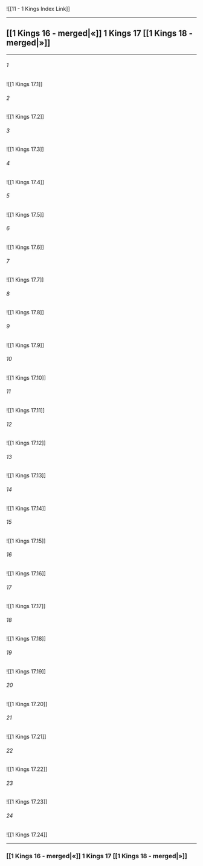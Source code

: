 ![[11 - 1 Kings Index Link]]

---
##  [[1 Kings 16 - merged|«]] 1 Kings 17 [[1 Kings 18 - merged|»]]

---

###### 1
![[1 Kings 17.1]] 

###### 2
![[1 Kings 17.2]] 

###### 3
![[1 Kings 17.3]] 

###### 4
![[1 Kings 17.4]]

###### 5 
![[1 Kings 17.5]] 

###### 6
![[1 Kings 17.6]] 

###### 7
![[1 Kings 17.7]] 

###### 8
![[1 Kings 17.8]] 

###### 9
![[1 Kings 17.9]] 

###### 10
![[1 Kings 17.10]] 

###### 11
![[1 Kings 17.11]] 

###### 12
![[1 Kings 17.12]]

###### 13
![[1 Kings 17.13]] 

###### 14
![[1 Kings 17.14]] 

###### 15
![[1 Kings 17.15]]

###### 16
![[1 Kings 17.16]] 

###### 17
![[1 Kings 17.17]]

###### 18
![[1 Kings 17.18]] 

###### 19
![[1 Kings 17.19]] 

###### 20
![[1 Kings 17.20]]

###### 21
![[1 Kings 17.21]] 

###### 22
![[1 Kings 17.22]] 

###### 23
![[1 Kings 17.23]]

###### 24
![[1 Kings 17.24]] 


---
###  [[1 Kings 16 - merged|«]] 1 Kings 17 [[1 Kings 18 - merged|»]]